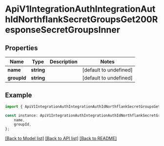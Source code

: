 # ApiV1IntegrationAuthIntegrationAuthIdNorthflankSecretGroupsGet200ResponseSecretGroupsInner


## Properties

Name | Type | Description | Notes
------------ | ------------- | ------------- | -------------
**name** | **string** |  | [default to undefined]
**groupId** | **string** |  | [default to undefined]

## Example

```typescript
import { ApiV1IntegrationAuthIntegrationAuthIdNorthflankSecretGroupsGet200ResponseSecretGroupsInner } from './api';

const instance: ApiV1IntegrationAuthIntegrationAuthIdNorthflankSecretGroupsGet200ResponseSecretGroupsInner = {
    name,
    groupId,
};
```

[[Back to Model list]](../README.md#documentation-for-models) [[Back to API list]](../README.md#documentation-for-api-endpoints) [[Back to README]](../README.md)
